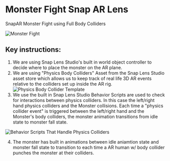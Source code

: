 # Monster Fight Snap AR Lens
 SnapAR Monster Fight using Full Body Colliders
 
 ![Monster Fight](./giphy-downsized-large.gif)
 
## Key instructions:

1) We are using Snap Lens Studio's built in world object controller to decide where to place the monster on the AR plane.
2) We are using "Physics Body Colliders" Asset from the Snap Lens Studio asset store which allows us to keep track of real life 3D AR events relative to the colliders set up inside the AR rig. 
![Physics Body Collider Template](./Physics%20Body%20Collider.gif)
3) We use the built in Snap Lens Studio Behavior Scripts are used to check for interactions between physics colliders. In this case the left/right hand physics colliders and the Monster collisions. Each time a "physics collider event" is triggered between the left/right hand and the Monster's body colliders, the monster animation transitions from idle state to monster fall state. 

![Behavior Scripts That Handle Physics Colliders](./Monster-FIght%20Body%20Controller.gif)

4) The monster has built in animations between idle aniamtion state and monster fall state to transition to each time a AR human w/ body collider punches the monster at their colliders. 
